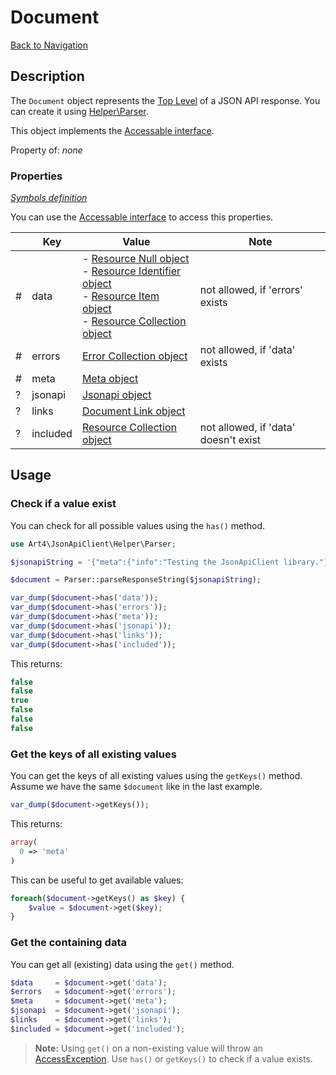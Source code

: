 # Document
[Back to Navigation](README.md)

## Description

The `Document` object represents the [Top Level](http://jsonapi.org/format/#document-top-level) of a JSON API response. You can create it using [Helper\Parser](helper-parser.md).

This object implements the [Accessable interface](objects-introduction.md#value-access).

Property of: _none_

### Properties

_[Symbols definition](objects-introduction.md#symbols)_

You can use the [Accessable interface](objects-introduction.md#value-access) to access this properties.

|     | Key | Value | Note |
| --- | --- | ----- | ---- |
| #   | data | - [Resource Null object](objects-resource-null.md)<br />- [Resource Identifier object](objects-resource-identifier.md)<br />- [Resource Item object](objects-resource-item.md)<br />- [Resource Collection object](objects-resource-collection.md) | not allowed, if 'errors' exists |
| #   | errors | [Error Collection object](objects-error-collection.md) | not allowed, if 'data' exists |
| #   | meta | [Meta object](objects-meta.md) | |
| ?   | jsonapi | [Jsonapi object](objects-jsonapi.md) | |
| ?   | links | [Document Link object](objects-document-link.md) | |
| ?   | included | [Resource Collection object](objects-resource-collection.md) | not allowed, if 'data' doesn't exist |

## Usage

### Check if a value exist

You can check for all possible values using the `has()` method.

```php
use Art4\JsonApiClient\Helper\Parser;

$jsonapiString = '{"meta":{"info":"Testing the JsonApiClient library."}}';

$document = Parser::parseResponseString($jsonapiString);

var_dump($document->has('data'));
var_dump($document->has('errors'));
var_dump($document->has('meta'));
var_dump($document->has('jsonapi'));
var_dump($document->has('links'));
var_dump($document->has('included'));
```

This returns:

```php
false
false
true
false
false
false
```

### Get the keys of all existing values

You can get the keys of all existing values using the `getKeys()` method. Assume we have the same `$document` like in the last example.

```php
var_dump($document->getKeys());
```

This returns:

```php
array(
  0 => 'meta'
)
```

This can be useful to get available values:

```php
foreach($document->getKeys() as $key) {
    $value = $document->get($key);
}
```

### Get the containing data

You can get all (existing) data using the `get()` method.

```php
$data     = $document->get('data');
$errors   = $document->get('errors');
$meta     = $document->get('meta');
$jsonapi  = $document->get('jsonapi');
$links    = $document->get('links');
$included = $document->get('included');
```

> **Note:** Using `get()` on a non-existing value will throw an [AccessException](exception-introduction.md#accessexception). Use `has()` or `getKeys()` to check if a value exists.
